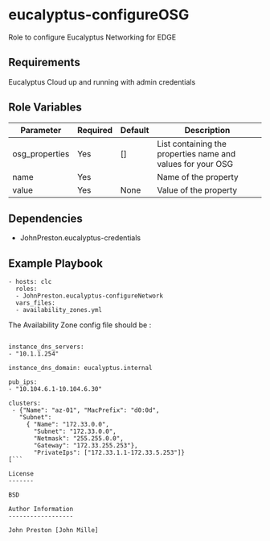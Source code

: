 eucalyptus-configureOSG
=======================

Role to configure Eucalyptus Networking for EDGE

Requirements
------------

Eucalyptus Cloud up and running with admin credentials

Role Variables
--------------

| Parameter | Required | Default | Description
|--- |--- |--- |---
| osg_properties | Yes | [] | List containing the properties name and values for your OSG
| name | Yes | <property name> | Name of the property
| value | Yes | None | Value of the property


Dependencies
------------

- JohnPreston.eucalyptus-credentials

Example Playbook
----------------

```
- hosts: clc
  roles:
  - JohnPreston.eucalyptus-configureNetwork
  vars_files:
  - availability_zones.yml

```

The Availability Zone config file should be :

```

instance_dns_servers:
- "10.1.1.254"

instance_dns_domain: eucalyptus.internal

pub_ips:
- "10.104.6.1-10.104.6.30"

clusters:
 - {"Name": "az-01", "MacPrefix": "d0:0d",
   "Subnet":
     { "Name": "172.33.0.0",
       "Subnet": "172.33.0.0",
       "Netmask": "255.255.0.0",
       "Gateway": "172.33.255.253"},
       "PrivateIps": ["172.33.1.1-172.33.5.253"]}
[```

License
-------

BSD

Author Information
------------------

John Preston [John Mille]


